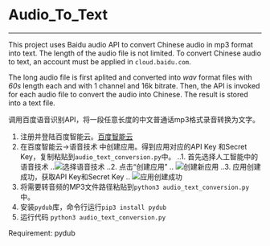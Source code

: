 # Audio_To_Text

--------------

This project uses Baidu audio API to convert Chinese audio in mp3 format into text. 
The length of the audio file is not limited. To convert Chinese audio to text, an account must be applied in `cloud.baidu.com`.

The long audio file is first aplited and converted into *wav* format files with *60s* length each and with 1 channel and 16k bitrate. 
Then, the API is invoked for each audio file to convert the audio into Chinese. The result is stored into a text file.


调用百度语音识别API，将一段任意长度的中文普通话mp3格式录音转换为文字。
1. 注册并登陆百度智能云。[百度智能云](https://login.bce.baidu.com/)
2. 在百度智能云->语音技术 中创建应用。得到应用对应的API Key 和Secret Key，复制粘贴到`audio_text_conversion.py`中。
..1. 首先选择人工智能中的语音技术
..![选择语音技术](https://github.com/GaoDashan1/Audio_To_Text/blob/master/imgs/img1.png)
..2. 点击“创建应用”
.. ![创建新应用](https://github.com/GaoDashan1/Audio_To_Text/blob/master/imgs/img2.png)
..3. 应用创建成功，获取API Key和Secret Key
.. ![应用创建成功](https://github.com/GaoDashan1/Audio_To_Text/blob/master/imgs/img3.png)
3. 将需要转音频的MP3文件路径粘贴到`python3 audio_text_conversion.py`中。
5. 安装`pydub`库，命令行运行`pip3 install pydub`
4. 运行代码 `python3 audio_text_conversion.py`





Requirement: pydub
